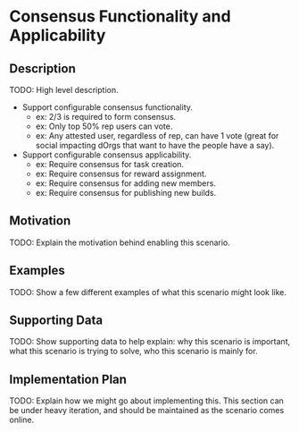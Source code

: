 # Consensus Functionality and Applicability  
## Description  
TODO: High level description.  
* Support configurable consensus functionality.  
  * ex: 2/3 is required to form consensus.  
  * ex: Only top 50% rep users can vote.  
  * ex: Any attested user, regardless of rep, can have 1 vote (great for social impacting dOrgs that want to have the people have a say).  
* Support configurable consensus applicability.  
  * ex: Require consensus for task creation.  
  * ex: Require consensus for reward assignment.  
  * ex: Require consensus for adding new members.  
  * ex: Require consensus for publishing new builds.  

## Motivation  
TODO: Explain the motivation behind enabling this scenario.  

## Examples  
TODO: Show a few different examples of what this scenario might look like.  

## Supporting Data  
TODO: Show supporting data to help explain: why this scenario is important, what this scenario is trying to solve, who this scenario is mainly for.  

## Implementation Plan  
TODO: Explain how we might go about implementing this. This section can be under heavy iteration, and should be maintained as the scenario comes online.  
